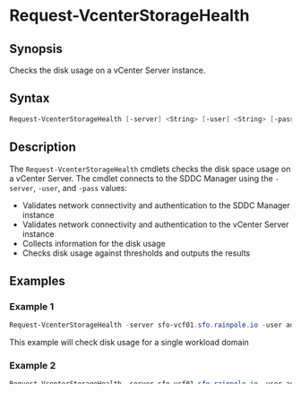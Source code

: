 # Request-VcenterStorageHealth

## Synopsis

Checks the disk usage on a vCenter Server instance.

## Syntax

```powershell
Request-VcenterStorageHealth [-server] <String> [-user] <String> [-pass] <String> [-domain] <String> [-failureOnly] [<CommonParameters>]
```

## Description

The `Request-VcenterStorageHealth` cmdlets checks the disk space usage on a vCenter Server.
The cmdlet connects to the SDDC Manager using the `-server`, `-user`, and `-pass` values:

- Validates network connectivity and authentication to the SDDC Manager instance
- Validates network connectivity and authentication to the vCenter Server instance
- Collects information for the disk usage
- Checks disk usage against thresholds and outputs the results

## Examples

### Example 1

```powershell
Request-VcenterStorageHealth -server sfo-vcf01.sfo.rainpole.io -user admin@local -pass VMw@re1!VMw@re1! -workloadDomain sfo-w01
```

This example will check disk usage for a single workload domain

### Example 2

```powershell
Request-VcenterStorageHealth -server sfo-vcf01.sfo.rainpole.io -user admin@local -pass VMw@re1!VMw@re1! -allDomains -failureOnly
```

This example will check the disk usage for all vCenter Server instances but only reports issues.

## Parameters

### -server

The fully qualified domain name of the SDDC Manager.

```yaml
Type: String
Parameter Sets: (All)
Aliases:

Required: True
Position: 1
Default value: None
Accept pipeline input: False
Accept wildcard characters: False
```

### -user

The username to authenticate to the SDDC Manager.

```yaml
Type: String
Parameter Sets: (All)
Aliases:

Required: True
Position: 2
Default value: None
Accept pipeline input: False
Accept wildcard characters: False
```

### -pass

The password to authenticate to the SDDC Manager.

```yaml
Type: String
Parameter Sets: (All)
Aliases:

Required: True
Position: 3
Default value: None
Accept pipeline input: False
Accept wildcard characters: False
```

### -domain

The name of the workload domain to run against.

```yaml
Type: String
Parameter Sets: (All)
Aliases:

Required: True
Position: 4
Default value: None
Accept pipeline input: False
Accept wildcard characters: False
```

### -failureOnly

Switch to only output issues to the report.

```yaml
Type: SwitchParameter
Parameter Sets: (All)
Aliases:

Required: False
Position: Named
Default value: False
Accept pipeline input: False
Accept wildcard characters: False
```

### Common Parameters

This cmdlet supports the common parameters: -Debug, -ErrorAction, -ErrorVariable, -InformationAction, -InformationVariable, -OutVariable, -OutBuffer, -PipelineVariable, -Verbose, -WarningAction, and -WarningVariable. For more information, see [about_CommonParameters](http://go.microsoft.com/fwlink/?LinkID=113216).

